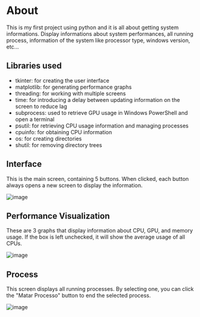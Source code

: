 # About
This is my first project using python and it is all about getting system informations.
Display informations about system performances, all running process, information of the system like
processor type, windows version, etc...

## Libraries used
- tkinter: for creating the user interface
- matplotlib: for generating performance graphs
- threading: for working with multiple screens
- time: for introducing a delay between updating information on the screen to reduce lag
- subprocess: used to retrieve GPU usage in Windows PowerShell and open a terminal
- psutil: for retrieving CPU usage information and managing processes
- cpuinfo: for obtaining CPU information
- os: for creating directories
- shutil: for removing directory trees

## Interface
This is the main screen, containing 5 buttons. 
When clicked, each button always opens a new screen to display the information.

![image](https://github.com/ValafarL/DashBoard/assets/121062556/804eb3c5-3d9e-4074-92ae-afc506962cc9)

## Performance Visualization
These are 3 graphs that display information about CPU, GPU, and memory usage.
If the box is left unchecked, it will show the average usage of all CPUs.

![image](https://github.com/ValafarL/DashBoard/assets/121062556/b2e5a2e2-6e50-4f84-be9d-8685d011e725)

## Process
This screen displays all running processes. 
By selecting one, you can click the "Matar Processo" button to end the selected process.

![image](https://github.com/ValafarL/DashBoard/assets/121062556/acf8fbbd-50e4-421e-99e1-6413bd0b02db)
